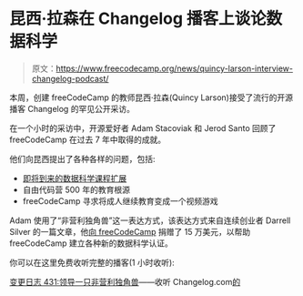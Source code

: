 # 昆西·拉森在 Changelog 播客上谈论数据科学

> 原文：<https://www.freecodecamp.org/news/quincy-larson-interview-changelog-podcast/>

本周，创建 freeCodeCamp 的教师昆西·拉森(Quincy Larson)接受了流行的开源播客 Changelog 的罕见公开采访。

在一个小时的采访中，开源爱好者 Adam Stacoviak 和 Jerod Santo 回顾了 freeCodeCamp 在过去 7 年中取得的成就。

他们向昆西提出了各种各样的问题，包括:

*   [即将到来的数据科学课程扩展](https://www.freecodecamp.org/news/building-a-data-science-curriculum-with-advanced-math-and-machine-learning/)
*   自由代码营 500 年的教育根源
*   freeCodeCamp 寻求将成人继续教育变成一个视频游戏

Adam 使用了“非营利独角兽”这一表达方式，该表达方式来自连续创业者 Darrell Silver 的一篇文章，他[向 freeCodeCamp](https://darrellsilver.medium.com/why-im-donating-150k-to-freecodecamp-to-help-fund-their-next-big-curriculum-ffb7ff4ae828) 捐赠了 15 万美元，以帮助 freeCodeCamp 建立各种新的数据科学认证。

你可以在这里免费收听完整的播客(1 小时收听):

[变更日志 431:领导一只非营利独角兽](https://changelog.com/podcast/431)——收听 Changelog.com[的](https://changelog.com/)